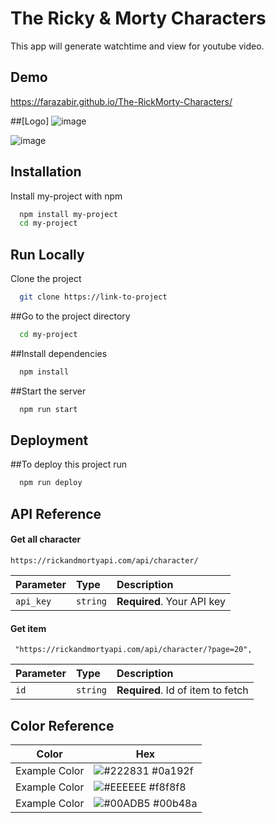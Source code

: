 
# The Ricky & Morty Characters

This app will generate watchtime and view for youtube video.


## Demo

 https://farazabir.github.io/The-RickMorty-Characters/
 
##[Logo] 
![image](https://user-images.githubusercontent.com/62275863/188630367-9e05c6f8-410b-49ef-a95b-8ec9fa07a96f.png)


![image](https://user-images.githubusercontent.com/62275863/188630577-2e889b4a-3fca-489c-ad43-74b61b983daf.png)
## Installation

Install my-project with npm

```bash
  npm install my-project
  cd my-project
```
    
## Run Locally

Clone the project

```bash
  git clone https://link-to-project
```

##Go to the project directory

```bash
  cd my-project
```

##Install dependencies

```bash
  npm install
```

##Start the server

```bash
  npm run start
```

## Deployment


##To deploy this project run

```bash
  npm run deploy
```

## API Reference

#### Get all character

```http
https://rickandmortyapi.com/api/character/
```

| Parameter | Type     | Description                |
| :-------- | :------- | :------------------------- |
| `api_key` | `string` | **Required**. Your API key |

#### Get item

```http
 "https://rickandmortyapi.com/api/character/?page=20",
```

| Parameter | Type     | Description                       |
| :-------- | :------- | :-------------------------------- |
| `id`      | `string` | **Required**. Id of item to fetch |



## Color Reference

| Color             | Hex                                                                |
| ----------------- | ------------------------------------------------------------------ |
| Example Color | ![#222831](https://via.placeholder.com/10/0a192f?text=+) #0a192f |
| Example Color | ![#EEEEEE](https://via.placeholder.com/10/f8f8f8?text=+) #f8f8f8 |
| Example Color | ![#00ADB5](https://via.placeholder.com/10/00b48a?text=+) #00b48a |



